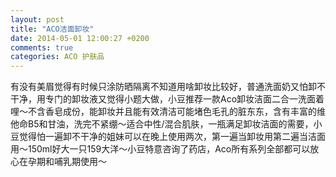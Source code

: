 ```yaml
---
layout: post
title: "ACO洁面卸妆"
date: 2014-05-01 12:00:27 +0200
comments: true
categories: ACO 护肤品
---
```


有没有美眉觉得有时候只涂防晒隔离不知道用啥卸妆比较好，普通洗面奶又怕卸不干净，用专门的卸妆液又觉得小题大做，小豆推荐一款Aco卸妆洁面二合一洗面着哩～不含香皂成份，能卸妆并且能有效清洁可能堵色毛孔的脏东东，含有丰富的维他命B5和甘油，洗完不紧绷～适合中性/混合肌肤，一瓶满足卸妆洁面的需要，小豆觉得怕一遍卸不干净的姐妹可以在晚上使用两次，第一遍当卸妆用第二遍当洁面用～150ml好大一只159大洋～小豆特意咨询了药店，Aco所有系列全部都可以放心在孕期和哺乳期使用～ 